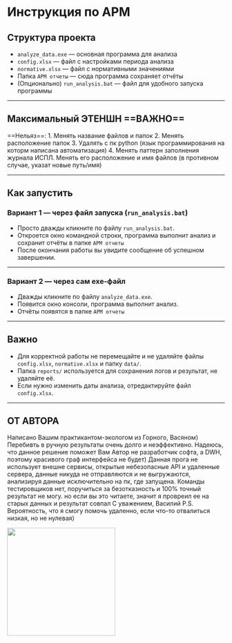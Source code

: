 # Инструкция по АРМ

## Структура проекта

- `analyze_data.exe` — основная программа для анализа
- `config.xlsx` — файл с настройками периода анализа
- `normative.xlsx` — файл с нормативными значениями
- Папка `АРМ отчеты` — сюда программа сохраняет отчёты
- (Опционально) `run_analysis.bat` — файл для удобного запуска программы

---

## Максимальный ЭТЕНШН  ==ВАЖНО==
==Нельяз==:
    1. Менять название файлов и папок
    2. Менять расположение папок
    3. Удалять с пк python (язык программирования на которм написана автоматизация)
    4. Менять паттерн заполнения журнала ИСПЛ. Менять его расположение и имя файлов (в противном случае, указат новые путь/имя)

---

## Как запустить

### Вариант 1 — через файл запуска (`run_analysis.bat`)

- Просто дважды кликните по файлу `run_analysis.bat`.
- Откроется окно командной строки, программа выполнит анализ и сохранит отчёты в папке `АРМ отчеты`
- После окончания работы вы увидите сообщение об успешном завершении.

---

### Вариант 2 — через сам exe-файл

- Дважды кликните по файлу `analyze_data.exe`.
- Появится окно консоли, программа выполнит анализ.
- Отчёты появятся в папке `АРМ отчеты`

---

## Важно

- Для корректной работы не перемещайте и не удаляйте файлы `config.xlsx`, `normative.xlsx` и папку `data/`.
- Папка `reports/` используется для сохранения логов и результат, не удаляйте её.
- Если нужно изменить даты анализа, отредактируйте файл `config.xlsx`.

---

## ОТ АВТОРА
Написано Вашим практикантом-экологом из Горного, Васяном)
Перебивть в ручную результаты очень долго и неэффективно. Надеюсь, что данное решение поможет Вам
Автор не разработчик софта, а DWH, поэтому красивого граф интерфейса не будет)
Данная прога не использует внешне сервисы, открытые небезопасные API и удаленные сервера, данные никуда не отправляются и не выгружаются, анализируя данные исключительно на пк, где запущена. Команды тестировщиков нет, поручиться за безотказность и 100% точный результат не могу. но если вы это читаете, значит я провреил ее на старых данных и результат совпал
С уважением,
Василий
P.S. Вероятность, что я смогу помочь удаленно, если что-то отвалиться низкая, но не нулевая)


<img src='https://github.com/user-attachments/assets/c4d9bca5-ae13-44be-9015-ec0323005611' width="250">

